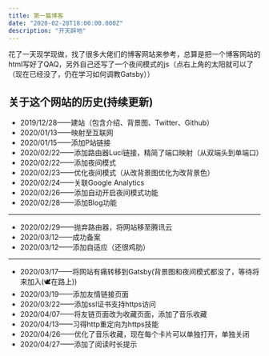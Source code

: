 ```yaml
---
title: 第一篇博客
date: "2020-02-28T18:00:00.000Z"
description: "开天辟地"
---
```


花了一天现学现做，找了很多大佬们的博客网站来参考，总算是把一个博客网站的html写好了QAQ，另外自己还写了一个夜间模式的js（点右上角的太阳就可以了（现在已经没了，仍在学习如何调教Gatsby））

## 关于这个网站的历史(持续更新)

* 2019/12/28——建站（包含介绍、背景图、Twitter、Github）
* 2020/01/13——映射至互联网
* 2020/01/15——添加P站链接
* 2020/02/22——添加路由器Luci链接，精简了端口映射（从双端头到单端口）
* 2020/02/22——添加夜间模式
* 2020/02/23——优化夜间模式（从改背景图优化为改背景色）
* 2020/02/24——关联Google Analytics
* 2020/02/26——添加自动开启夜间模式功能
* 2020/02/28——添加Blog功能

***

* 2020/02/29——抛弃路由器，将网站移至腾讯云
* 2020/03/12——成功备案
* 2020/03/12——添加自适应（还很鸡肋）

***

* 2020/03/17——将网站有痛转移到Gatsby(背景图和夜间模式都没了，等待将来加入(🕊在路上))
* 2020/03/19——添加友情链接页面
* 2020/03/22——添加ssl证书支持https访问
* 2020/04/07——将友链页面改为收藏页面，添加了音乐收藏
* 2020/04/13——习得http重定向为https技能
* 2020/04/26——优化了音乐收藏，现在每个卡片可以单独打开，单独关闭
* 2020/04/27——添加了阅读时长提示
